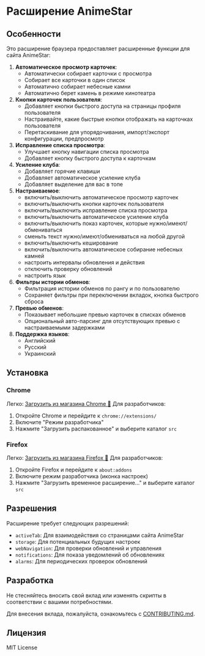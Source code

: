 # Расширение AnimeStar

## Особенности

Это расширение браузера предоставляет расширенные функции для сайта AnimeStar:

1. **Автоматическое просмотр карточек**:
    - Автоматически собирает карточки с просмотра
    - Собирает все карточки в один список
    - Автоматично собирает небесные камни
    - Автоматично берет камень в режиме кинотеатра
2. **Кнопки карточек пользователя**: 
    - Добавляет кнопки быстрого доступа на страницы профиля пользователя
    - Настраивайте, какие быстрые кнопки отображать на карточках пользователя
    - Перетаскивание для упорядочивания, импорт/экспорт конфигурации, предпросмотр
3. **Исправление списка просмотра**: 
    - Улучшает кнопку навигации списка просмотра
    - Добавляет кнопку быстрого доступа к карточкам
4. **Усиление клуба**: 
    - Добавляет горячие клавиши
    - Добавляет автоматическое усиление клуба
    - Добавляет выделение для вас в топе
5. **Настраиваемое**: 
    - включить/выключить автоматическое просмотр карточек
    - включить/выключить кнопки карточек пользователя
    - включить/выключить исправление списка просмотра
    - включить/выключить автоматическое усиление клуба
    - включить/выключить показ карточек, которые нужно/имеют/обмениваться
    - сменьть текст нужно/имеют/обмениваться на любой другой
    - включить/выключить кеширование
    - включить/выключить автоматическое собирание небесных камней
    - настроить интервалы обновления и действия
    - отключить проверку обновлений
    - настроить язык
7. **Фильтры истории обменов**:
    - Фильтрация истории обменов по рангу и по пользователю
    - Сохраняет фильтры при переключении вкладок, кнопка быстрого сброса
8. **Превью обменов**:
    - Показывает небольшие превью карточек в списках обменов
    - Опциональный авто-парсинг для отсутствующих превью с настраиваемыми задержками
9. **Поддержка языков**: 
    - Английский
    - Русский
    - Украинский

## Установка

### Chrome
Легко: [Загрузить из магазина Chrome 👾](https://chromewebstore.google.com/detail/animestar-extension/ocpbplnohadkjdindnodcmpmjboifjae)
Для разработчиков:
1. Откройте Chrome и перейдите к `chrome://extensions/`
2. Включите "Режим разработчика"
3. Нажмите "Загрузить распакованное" и выберите каталог `src`

### Firefox
Легко: [Загрузить из магазина Firefox 🦊](https://addons.mozilla.org/ru/firefox/addon/animestar-extension/)
Для разработчиков:
1. Откройте Firefox и перейдите к `about:addons`
2. Включите режим разработчика (иконка настроек)
3. Нажмите "Загрузить временное расширение..." и выберите каталог `src`

## Разрешения

Расширение требует следующих разрешений:
- `activeTab`: Для взаимодействия со страницами сайта AnimeStar
- `storage`: Для потенциальных будущих настроек
- `webNavigation`: Для проверки обновлений и управления
- `notifications`: Для показа уведомлений об обновлениях
- `alarms`: Для периодических проверок обновлений

## Разработка

Не стесняйтесь вносить свой вклад или изменять скрипты в соответствии с вашими потребностями.

Для внесения вклада, пожалуйста, ознакомьтесь с [CONTRIBUTING.md](./CONTRIBUTING.md).

## Лицензия

MIT License 
